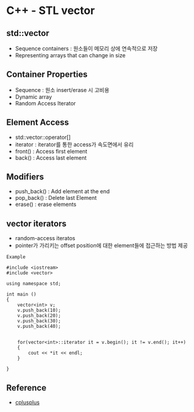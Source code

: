 # C++ - STL vector

## std::vector
- Sequence containers : 원소들이 메모리 상에 연속적으로 저장
- Representing arrays that can change in size

## Container Properties
- Sequence : 원소 insert/erase 시 고비용
- Dynamic array
- Random Access Iterator

## Element Access
- std::vector::operator[]
- iterator : iterator를 통한 access가 속도면에서 유리
- front() : Access first element
- back() : Access last element

## Modifiers
- push_back() : Add element at the end
- pop_back()  : Delete last Element
- erase() : erase elements

## vector iterators
- random-access iteratos
- pointer가 가리키는 offset position에 대한 element들에 접근하는 방법 제공
```shell
Example

#include <iostream>
#include <vector>

using namespace std;

int main ()
{
	vector<int> v;
	v.push_back(10);
	v.push_back(20);
	v.push_back(30);
	v.push_back(40);


	for(vector<int>::iterator it = v.begin(); it != v.end(); it++)
	{
		cout << *it << endl;
	}

}

```

## Reference
* [cplusplus](http://www.cplusplus.com/reference/vector/)